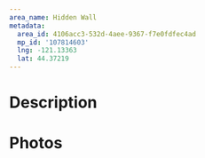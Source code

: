 ```yaml
---
area_name: Hidden Wall
metadata:
  area_id: 4106acc3-532d-4aee-9367-f7e0fdfec4ad
  mp_id: '107814603'
  lng: -121.13363
  lat: 44.37219
---
```

# Description

# Photos

